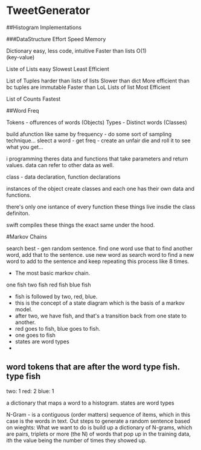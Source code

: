 # TweetGenerator

##Histogram Implementations

###DataStructure        Effort                          Speed               Memory

Dictionary              easy, less code, intuitive      Faster than lists O(1)                  
(key-value)              

Liste of Lists          easy                            Slowest             Least Efficient

List of Tuples          harder than lists of lists      Slower than dict    More efficient than
                        bc tuples are immutable         Faster than LoL     Lists of list
                                                                            Most Efficient

List of Counts                                          Fastest

##Word Freq

Tokens - offurences of words (Objects)
Types - Distinct words (Classes)

build  afunction like same by frequency
    - do some sort of sampling technique...
    sleect a word - get freq
    - create an unfair die and roll it to see what you get...
    

i programming theres data and functions that take parameters and return values.
data can refer to other data as well.

class - data declaration, function declarations

instances of the object create classes and each one has their own data and functions.

there's only one isntance of every function these things live insdie the class definiton.

swift compiles these things the exact same under the hood.

#Markov Chains

search best - gen random sentence. 
find one word use that to find another word, add that to the sentence.
use new word as search word to find a new word to add to the sentence 
and keep repeating this process like 8 times.
- The most basic markov chain.

one fish two fish red fish blue fish

 - fish is followed by two, red, blue.
 - this is the concept of a state diagram which is the basis of a markov model.
 - after two, we have fish, and that's a transition back from one state to another.
 - red goes to fish, blue goes to fish.
 - one goes to fish
 - states are word types
 - 

 word tokens that are after the word type fish.
 type fish
 --------
 two:  1
 red:  2
 blue: 1

a dictionary that maps a word to a histogram.
states are word types 

N-Gram - is a contiguous (order matters) sequence of items, which in this case is the words in text.
Out steps to generate a random sentence based on wieghts:
What we want to do is build up a dictionary of N-grams, which are pairs, triplets or more (the N) of words that pop up in the training data, ith the value being the number of times they showed up.